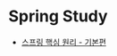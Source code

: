 # Spring Study
- [스프링 핵심 원리 - 기본편]([URL](https://github.com/muzzaiwork/Study_Spring/tree/master/Spring-Basic)https://github.com/muzzaiwork/Study_Spring/tree/master/Spring-Basic)
